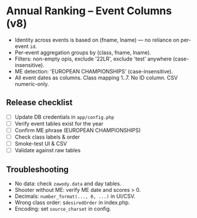 # Annual Ranking – Event Columns (v8)
- Identity across events is based on (fname, lname) — no reliance on per-event `id`.
- Per-event aggregation groups by (class, fname, lname).
- Filters: non-empty opis, exclude '22LR', exclude 'test' anywhere (case-insensitive).
- ME detection: 'EUROPEAN CHAMPIONSHIPS' (case-insensitive).
- All event dates as columns. Class mapping 1..7. No ID column. CSV numeric-only.

## Release checklist
- [ ] Update DB credentials in `app/config.php`
- [ ] Verify event tables exist for the year
- [ ] Confirm ME phrase (EUROPEAN CHAMPIONSHIPS)
- [ ] Check class labels & order
- [ ] Smoke-test UI & CSV
- [ ] Validate against raw tables

## Troubleshooting
- No data: check `zawody.data` and day tables.
- Shooter without ME: verify ME date and scores > 0.
- Decimals: `number_format(..., 0, ...)` in UI/CSV.
- Wrong class order: `$desiredOrder` in index.php.
- Encoding: set `source_charset` in config.
